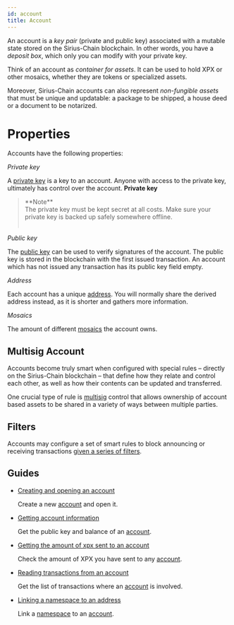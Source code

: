 ```yaml
---
id: account
title: Account
---
```


An account is a *key pair* (private and public key) associated with a mutable state stored on the Sirius-Chain blockchain. In other words, you have a *deposit box*, which only you can modify with your private key.

Think of an account as *container for assets*. It can be used to hold XPX or other mosaics, whether they are tokens or specialized assets.

Moreover, Sirius-Chain accounts can also represent *non-fungible assets* that must be unique and updatable: a package to be shipped, a house deed or a document to be notarized.

# Properties

Accounts have the following properties:

*Private key*

A [private key](../protocol/cryptography.md#private-and-public-key) is a key to an account. Anyone with access to the private key, ultimately has control over the account. **Private key** <br>

>  <div class="info">
> **Note** <br>
>    The private key must be kept secret at all costs. Make sure your private key is backed up safely somewhere offline.
> </div><br>

*Public key*

The [public key](../protocol/cryptography.md#private-and-public-key) can be used to verify signatures of the account. The public key is stored in the blockchain with the first issued transaction. An account which has not issued any transaction has its public key field empty.

*Address*

Each account has a unique [address](../protocol/cryptography.md#address). You will normally share the derived address instead, as it is shorter and gathers more information.

*Mosaics*

The amount of different [mosaics](./mosaic.md) the account owns.

## Multisig Account

Accounts become truly smart when configured with special rules – directly on the Sirius-Chain blockchain – that define how they relate and control each other, as well as how their contents can be updated and transferred.

One crucial type of rule is [multisig](./multisig-account.md) control that allows ownership of account based assets to be shared in a variety of ways between multiple parties.

## Filters

Accounts may configure a set of smart rules to block announcing or receiving transactions [given a series of filters](./account-filter.md).

## Guides

- [Creating and opening an account](../guides/account/creating-and-opening-an-account.md)

    Create a new [account](./account.md) and open it.

- [Getting account information](../guides/account/getting-account-information.md)

    Get the public key and balance of an [account](./account.md).

- [Getting the amount of xpx sent to an account](../guides/account/getting-the-amount-of-xpx-sent-to-an-account.md)

    Check the amount of XPX you have sent to any [account](./account.md).

- [Reading transactions from an account](../guides/account/reading-transactions-from-an-account.md)

    Get the list of transactions where an [account](./account.md) is involved.

- [Linking a namespace to an address](../guides/namespace/linking-a-namespace-to-account.md)

    Link a [namespace](./namespace.md) to an [account](./account.md).

